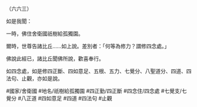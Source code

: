 （六六三）

如是我聞：

一時，佛住舍衛國祇樹給孤獨園。

爾時，世尊告諸比丘……如上說。差別者：「何等為修力？謂修四念處。」

佛說此經已，諸比丘聞佛所說，歡喜奉行。

如四念處，如是修四正斷、四如意足、五根、五力、七覺分、八聖道分、四道、四法句、止觀，亦如是說。

#國家/舍衛國
#地名/祇樹給孤獨園
#四正勤/四正斷
#四念住/四念處
#七覺支/七覺分
#八正道
#四如意足
#四道
#四法句
#止觀
